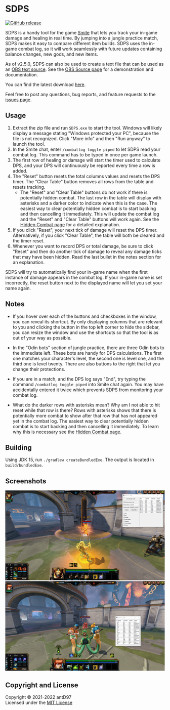 # SDPS

[![GitHub release](https://img.shields.io/github/downloads/antD97/SDPS/v2.5.0/total)](https://github.com/antD97/SDPS/releases/tag/v2.5.0)

SDPS is a handy tool for the game [Smite](https://smitegame.com/) that lets you track your in-game
damage and healing in real time. By jumping into a jungle practice match, SDPS makes it easy to 
compare different item builds. SDPS uses the in-game combat log, so it will work seamlessly with 
future updates containing balance changes, new gods, and new items.

As of v2.5.0, SDPS can also be used to create a text file that can be used as an
[OBS text source](https://obsproject.com/eu/kb/text-sources). See the
[OBS Source page](doc/obs-source.md) for a demonstration and documentation.

You can find the latest download [here](https://github.com/antD97/SDPS/releases/tag/v2.5.0).

Feel free to post any questions, bug reports, and feature requests to the
[issues page](https://github.com/antD97/SDPS/issues).

## Usage

1. Extract the zip file and run `SDPS.exe` to start the tool. Windows will likely display a message
   stating "Windows protected your PC", because the file is not recognized. Click "More info" and
   then "Run anyway" to launch the tool.
2. In the Smite chat, enter `/combatlog toggle piped` to let SDPS read your combat log. This command
   has to be typed in once per game launch.
3. The first row of healing or damage will start the timer used to calculate DPS, and your DPS will
   continuously be reported every time a row is added.
4. The "Reset" button resets the total columns values and resets the DPS timer. The "Clear Table"
   button removes all rows from the table and resets tracking.
   - The "Reset" and "Clear Table" buttons do not work if there is potentially hidden combat. The 
     last row in the table will display with asterisks and a darker color to indicate when this 
     is the case. The easiest way to clear potentially hidden combat is to start backing and
     then cancelling it immediately. This will update the combat log and the "Reset" and "Clear 
     Table" buttons will work again. See the
     [Hidden Combat page](doc/hidden-combat.md) for a detailed explanation.
6. If you click "Reset", your next tick of damage will reset the DPS timer. Alternatively, if you
   click "Clear Table", the table will both be cleared and the timer reset.
7. Whenever you want to record DPS or total damage, be sure to click "Reset" and then do another
   tick of damage to reveal any damage ticks that may have been hidden. Read the last bullet in the
   notes section for an explanation.

SDPS will try to automatically find your in-game name when the first instance of damage appears
in the combat log. If your in-game name is set incorrectly, the reset button next to the
displayed name will let you set your name again.

## Notes

- If you hover over each of the buttons and checkboxes in the window, you can reveal its shortcut.
  By only displaying columns that are relevant to you and clicking the button in the top left
  corner to hide the sidebar, you can resize the window and use the shortcuts so that the tool is
  as out of your way as possible.

- In the "Odin bots" section of jungle practice, there are three Odin bots to the immediate left.
  These bots are handy for DPS calculations. The first one matches your character's level, the
  second one is level one, and the third one is level twenty. There are also buttons to the right
  that let you change their protections.

- If you are in a match, and the DPS log says "End", try typing the command
  `/combatlog toggle piped` into Smite chat again. You may have accidentally entered it twice which
  prevents SDPS from monitoring your combat log.

- What do the darker rows with asterisks mean? Why am I not able to hit reset while that row is 
  there? Rows with asterisks shows that there is potentially more combat to show after that 
  row that has not appeared yet in the combat log. The easiest way to clear potentially hidden
  combat is to start backing and then cancelling it immediately. To learn why this is necessary 
  see the [Hidden Combat page](doc/hidden-combat.md).

## Building

Using JDK 15, run `./gradlew createBundledExe`. The output is located in `build/bundledExe`.

## Screenshots

[![Screenshot 1](doc/img/screenshot1.png)](doc/img/screenshot1.png)  
[![Screenshot 2](doc/img/screenshot2.png)](doc/img/screenshot2.png)

## Copyright and License

Copyright © 2021-2022 antD97  
Licensed under the [MIT License](LICENSE)
